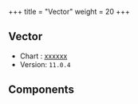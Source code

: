 +++
title = "Vector"
weight = 20
+++

## Vector

* Chart : [xxxxxx](https://artifacthub.io/packages/helm/pxxxx/xxxxx)
* Version: `11.0.4`

## Components
